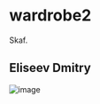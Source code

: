 # wardrobe2

Skaf.

## Eliseev Dmitry
![image](https://github.com/dimxik/wardrobe2/assets/145029175/2246de72-19b0-4022-baea-8e9a6a4fc38f)


